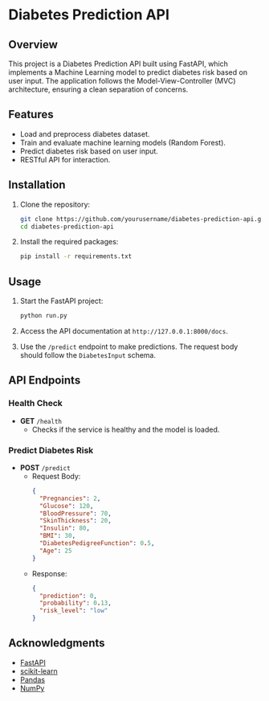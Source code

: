 # Diabetes Prediction API

## Overview

This project is a Diabetes Prediction API built using FastAPI, which implements a Machine Learning model to predict diabetes risk based on user input. The application follows the Model-View-Controller (MVC) architecture, ensuring a clean separation of concerns.


## Features

- Load and preprocess diabetes dataset.
- Train and evaluate machine learning models (Random Forest).
- Predict diabetes risk based on user input.
- RESTful API for interaction.

## Installation

1. Clone the repository:
   ```bash
   git clone https://github.com/yourusername/diabetes-prediction-api.git
   cd diabetes-prediction-api
   ```

2. Install the required packages:
   ```bash
   pip install -r requirements.txt
   ```

## Usage

1. Start the FastAPI project:
   ```bash
   python run.py
   ```

2. Access the API documentation at `http://127.0.0.1:8000/docs`.

3. Use the `/predict` endpoint to make predictions. The request body should follow the `DiabetesInput` schema.

## API Endpoints

### Health Check

- **GET** `/health`
  - Checks if the service is healthy and the model is loaded.

### Predict Diabetes Risk

- **POST** `/predict`
  - Request Body:
    ```json
    {
      "Pregnancies": 2,
      "Glucose": 120,
      "BloodPressure": 70,
      "SkinThickness": 20,
      "Insulin": 80,
      "BMI": 30,
      "DiabetesPedigreeFunction": 0.5,
      "Age": 25
    }
    ```
  - Response:
    ```json
    {
      "prediction": 0,
      "probability": 0.13,
      "risk_level": "low"
    }
    ```

## Acknowledgments

- [FastAPI](https://fastapi.tiangolo.com/)
- [scikit-learn](https://scikit-learn.org/stable/)
- [Pandas](https://pandas.pydata.org/)
- [NumPy](https://numpy.org/)